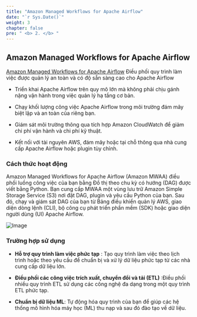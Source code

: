 ```yaml
---
title: "Amazon Managed Workflows for Apache Airflow"
date: "`r Sys.Date()`"
weight: 3
chapter: false
pre: " <b> 2. </b> "
---
```


## Amazon Managed Workflows for Apache Airflow

[Amazon Managed Workflows for Apache Airflow](https://aws.amazon.com/vi/managed-workflows-for-apache-airflow/) Điều phối
quy trình làm việc được quản lý an toàn và có độ sẵn sàng cao cho Apache Airflow

* Triển khai Apache Airflow trên quy mô lớn mà không phải chịu gánh nặng vận hành trong việc quản lý hạ tầng cơ bản.

* Chạy khối lượng công việc Apache Airflow trong môi trường đám mây biệt lập và an toàn của riêng bạn.

* Giám sát môi trường thông qua tích hợp Amazon CloudWatch để giảm chi phí vận hành và chi phí kỹ thuật.

* Kết nối với tài nguyên AWS, đám mây hoặc tại chỗ thông qua nhà cung cấp Apache Airflow hoặc plugin tùy chỉnh.

### Cách thức hoạt động

Amazon Managed Workflows for Apache Airflow (Amazon MWAA) điều phối luồng công việc của bạn bằng Đồ thị theo chu kỳ có
hướng (DAG) được viết bằng Python. Bạn cung cấp MWAA một vùng lưu trữ Amazon Simple Storage Service (S3) nơi đặt DAG,
plugin và yêu cầu Python của bạn. Sau đó, chạy và giám sát DAG của bạn từ Bảng điều khiển quản lý AWS, giao diện dòng
lệnh (CLI), bộ công cụ phát triển phần mềm (SDK) hoặc giao diện người dùng (UI) Apache Airflow.

![Image](/repo_pmt_ws-fcj-003/images/001.png)

### Trường hợp sử dụng

* **Hỗ trợ quy trình làm việc phức tạp** : Tạo quy trình làm việc theo lịch trình hoặc theo yêu cầu để chuẩn bị và xử lý
  dữ liệu phức tạp từ các nhà cung cấp dữ liệu lớn.

* **Điều phối các công việc trích xuất, chuyển đổi và tải (ETL)** :Điều phối nhiều quy trình ETL sử dụng các công nghệ
  đa dạng trong một quy trình ETL phức tạp.

* **Chuẩn bị dữ liệu ML**: Tự động hóa quy trình của bạn để giúp các hệ thống mô hình hóa máy học (ML) thu nạp và sau đó
  đào tạo về dữ liệu.
